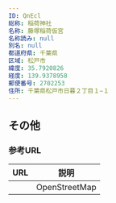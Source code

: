 ```yaml
---
ID: QnEcl
総称: 稲荷神社
名称: 藤塚稲荷仮宮
名称読み: null
別名: null
都道府県: 千葉県
区域: 松戸市
緯度: 35.7920826
経度: 139.9378958
郵便番号: 2702253
住所: 千葉県松戸市日暮２丁目１−１
---
```


## その他

### 参考URL

| URL | 説明          |
| --- | ------------- |
|     | OpenStreetMap |
